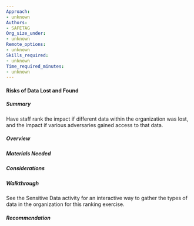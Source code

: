 ```yaml
---
Approach:
- unknown
Authors:
- SAFETAG
Org_size_under:
- unknown
Remote_options:
- unknown
Skills_required:
- unknown
Time_required_minutes:
- unknown
---
```


#### Risks of Data Lost and Found

##### Summary
Have staff rank the impact if different data within the organization was lost, and the impact if various adversaries gained access to that data.

##### Overview

##### Materials Needed 

##### Considerations

##### Walkthrough

See the Sensitive Data activity for an interactive way to gather the types of data in the organization for this ranking exercise.

##### Recommendation
